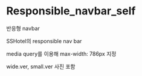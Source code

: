 # Responsible_navbar_self

반응형 navbar

SSHotel의 responsible nav bar

media query를 이용해
max-width: 786px 지정

wide.ver, small.ver 사진 포함
